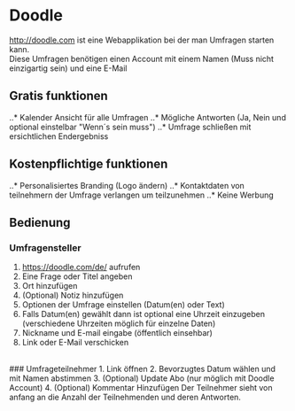 # Doodle
<http://doodle.com> ist eine Webapplikation bei der man Umfragen starten kann. <br>
Diese Umfragen benötigen einen Account mit einem Namen (Muss nicht einzigartig sein) und eine E-Mail <br>
## Gratis funktionen
..* Kalender Ansicht für alle Umfragen
..* Mögliche Antworten (Ja, Nein und optional einstelbar "Wenn´s sein muss")
..* Umfrage schließen mit ersichtlichen Endergebniss
<br>
## Kostenpflichtige funktionen
..* Personalisiertes Branding (Logo ändern)
..* Kontaktdaten von teilnehmern der Umfrage verlangen um teilzunehmen
..* Keine Werbung
<br>
## Bedienung
### Umfragensteller
1. https://doodle.com/de/ aufrufen
2. Eine Frage oder Titel angeben
3. Ort hinzufügen
4. (Optional) Notiz hinzufügen
5. Optionen der Umfrage einstellen (Datum(en) oder Text)
6. Falls Datum(en) gewählt dann ist optional eine Uhrzeit einzugeben (verschiedene Uhrzeiten möglich für einzelne Daten)
7. Nickname und E-mail eingabe (öffentlich einsehbar)
8. Link oder E-Mail verschicken
<br>
### Umfrageteilnehmer
1. Link öffnen
2. Bevorzugtes Datum wählen und mit Namen abstimmen
3. (Optional) Update Abo (nur möglich mit Doodle Account)
4. (Optional) Kommentar Hinzufügen
Der Teilnehmer sieht von anfang an die Anzahl der Teilnehmenden und deren Antworten.